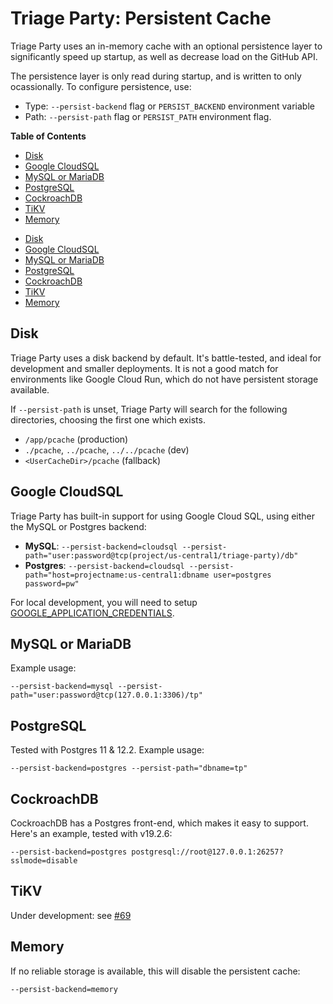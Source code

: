 # Triage Party: Persistent Cache

Triage Party uses an in-memory cache with an optional persistence layer to
significantly speed up startup, as well as decrease load on the GitHub API.

The persistence layer is only read during startup, and is written to
only ocassionally. To configure persistence, use:

* Type: `--persist-backend` flag or `PERSIST_BACKEND` environment variable
* Path: `--persist-path` flag or `PERSIST_PATH` environment flag.

<!-- START doctoc generated TOC please keep comment here to allow auto update -->
<!-- DON'T EDIT THIS SECTION, INSTEAD RE-RUN doctoc TO UPDATE -->
**Table of Contents**

- [Disk](#disk)
- [Google CloudSQL](#google-cloudsql)
- [MySQL or MariaDB](#mysql-or-mariadb)
- [PostgreSQL](#postgresql)
- [CockroachDB](#cockroachdb)
- [TiKV](#tikv)
- [Memory](#memory)

<!-- END doctoc generated TOC please keep comment here to allow auto update -->

- [Disk](#disk)
- [Google CloudSQL](#google-cloudsql)
- [MySQL or MariaDB](#mysql-or-mariadb)
- [PostgreSQL](#postgresql)
- [CockroachDB](#cockroachdb)
- [TiKV](#tikv)
- [Memory](#memory)

<!-- END doctoc generated TOC please keep comment here to allow auto update -->

## Disk

Triage Party uses a disk backend by default. It's battle-tested, and ideal for development and smaller deployments. It is not a good match for environments like Google Cloud Run, which do not have persistent storage available.

If `--persist-path` is unset, Triage Party will search for the following directories, choosing the first one which exists.

* `/app/pcache` (production)
* `./pcache`, `../pcache`, `../../pcache` (dev)
* `<UserCacheDir>/pcache` (fallback)

## Google CloudSQL

Triage Party has built-in support for using Google Cloud SQL, using either the MySQL or Postgres backend:

* **MySQL**: `--persist-backend=cloudsql --persist-path="user:password@tcp(project/us-central1/triage-party)/db"`
* **Postgres**: `--persist-backend=cloudsql --persist-path="host=projectname:us-central1:dbname user=postgres password=pw"`

For local development, you will need to setup [GOOGLE_APPLICATION_CREDENTIALS](https://cloud.google.com/docs/authentication/getting-started).

## MySQL or MariaDB

Example usage:

 `--persist-backend=mysql --persist-path="user:password@tcp(127.0.0.1:3306)/tp"`

## PostgreSQL

Tested with Postgres 11 & 12.2. Example usage:

`--persist-backend=postgres --persist-path="dbname=tp"`

## CockroachDB

CockroachDB has a Postgres front-end, which makes it easy to support. Here's an example, tested with v19.2.6:

 `--persist-backend=postgres postgresql://root@127.0.0.1:26257?sslmode=disable`

## TiKV

Under development: see [#69](https://github.com/google/triage-party/issues/69)

## Memory

If no reliable storage is available, this will disable the persistent cache:

`--persist-backend=memory`
